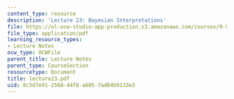 ```yaml
---
content_type: resource
description: 'Lecture 23: Bayesian Interpretations'
file: https://ol-ocw-studio-app-production.s3.amazonaws.com/courses/9-520-statistical-learning-theory-and-applications-spring-2003/8c5d7e91256844f8a6857ad04b9133e3_lecture23.pdf
file_type: application/pdf
learning_resource_types:
- Lecture Notes
ocw_type: OCWFile
parent_title: Lecture Notes
parent_type: CourseSection
resourcetype: Document
title: lecture23.pdf
uid: 8c5d7e91-2568-44f8-a685-7ad04b9133e3
---
```

